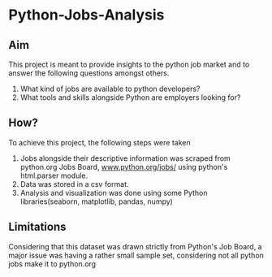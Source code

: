 # Python-Jobs-Analysis
## Aim  
This project is meant to provide insights to the python job market and to answer the following questions amongst others.  
1. What kind of jobs are available to python developers?  
2. What tools and skills alongside Python are employers looking for?  
  
## How?
To achieve this project, the following steps were taken
1. Jobs alongside their descriptive information was scraped from python.org Jobs Board, www.python.org/jobs/  using python's html.parser module.  
2. Data was stored in a csv format.
3. Analysis and visualization was done using some Python libraries(seaborn, matplotlib, pandas, numpy)

## Limitations
Considering that this dataset was drawn strictly from Python's Job Board, a major issue was having a rather small sample set, considering not all python jobs make it to python.org
